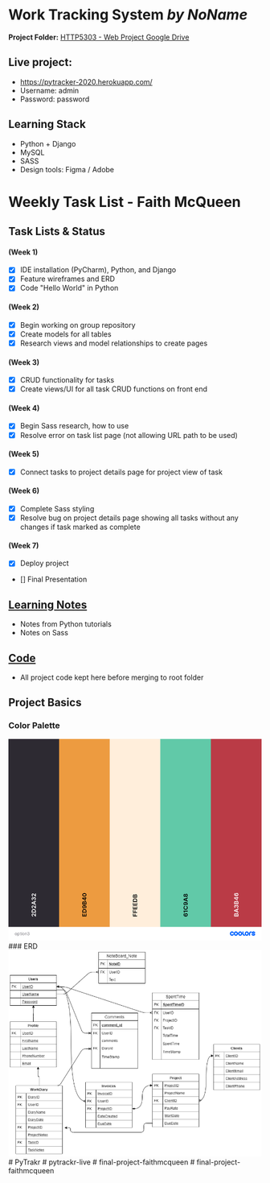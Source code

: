# Work Tracking System _by NoName_    
**Project Folder:** [HTTP5303 - Web Project Google Drive](https://drive.google.com/open?id=1mmVmalxWiqwlrVFrN070fYyj8wlPAneu)  

## Live project: 
- https://pytracker-2020.herokuapp.com/
- Username: admin
- Password: password
  
## Learning Stack
- Python + Django
- MySQL
- SASS
- Design tools: Figma / Adobe

# Weekly Task List - Faith McQueen
## Task Lists & Status
#### (Week 1)
- [x] IDE installation (PyCharm), Python, and Django
- [x] Feature wireframes and ERD
- [x] Code "Hello World" in Python

#### (Week 2)
- [x] Begin working on group repository
- [x] Create models for all tables
- [x] Research views and model relationships to create pages

#### (Week 3)
- [x] CRUD functionality for tasks
- [x] Create views/UI for all task CRUD functions on front end

#### (Week 4)
- [x] Begin Sass research, how to use
- [x] Resolve error on task list page (not allowing URL path to be used)

#### (Week 5)
- [x] Connect tasks to project details page for project view of task

#### (Week 6)
- [x] Complete Sass styling
- [x] Resolve bug on project details page showing all tasks without any changes if task marked as complete

#### (Week 7)
- [x] Deploy project
- [] Final Presentation

## [Learning Notes](https://github.com/2020-Summer-HTTP5303-A/project-and-learning-documentations-noname/tree/master/FaithMcQueen/LearningNotes)
- Notes from Python tutorials
- Notes on Sass

## [Code](https://github.com/2020-Summer-HTTP5303-A/project-and-learning-documentations-noname/tree/master/FaithMcQueen/ProjectCode)
- All project code kept here before merging to root folder

## Project Basics  
### Color Palette  
 <img alt="color palette" src="images/palette.png" height="400">  
### ERD  
 <img alt="ERD" src="images/erd.png" width="1000">
# PyTrakr
# pytrackr-live
# final-project-faithmcqueen
# final-project-faithmcqueen
